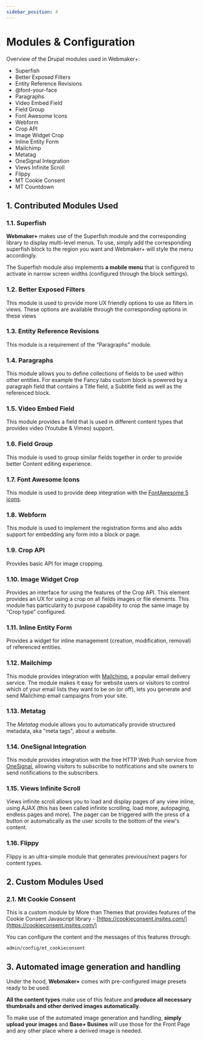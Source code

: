 ```yaml
---
sidebar_position: 4
---
```


# Modules & Configuration

Overview of the Drupal modules used in Webmaker+:

- Superfish
- Better Exposed Filters
- Entity Reference Revisions
- @font-your-face
- Paragraphs
- Video Embed Field
- Field Group
- Font Awesome Icons
- Webform
- Crop API
- Image Widget Crop
- Inline Entity Form
- Mailchimp
- Metatag
- OneSignal Integration
- Views Infinite Scroll 
- Flippy
- MT Cookie Consent
- MT Countdown

## 1. Contributed Modules Used

### 1.1. Superfish

**Webmaker+** makes use of the Superfish module and the corresponding library to display multi-level menus. To use, simply add the corresponding superfish block to the region you want and Webmaker+ will style the menu accordingly.


The Superfish module also implements **a mobile menu** that is configured to activate in narrow screen widths (configured through the block settings).

### 1.2. Better Exposed Filters

This module is used to provide more UX friendly options to use as filters in views. These options are available through the corresponding options in these views

### 1.3. Entity Reference Revisions

This module is a requirement of the “Paragraphs” module.

### 1.4. Paragraphs

This module allows you to define collections of fields to be used within other entities. For example the Fancy tabs custom block is powered by a paragraph field that contains a Title field, a Subtitle field as well as the referenced block.

### 1.5. Video Embed Field

This module provides a field that is used in different content types that provides video (Youtube & Vimeo) support.

### 1.6. Field Group

This module is used to group similar fields together in order to provide better Content editing experience.

### 1.7. Font Awesome Icons

This module is used to provide deep integration with the [FontAwesome 5 icons](https://www.google.com/url?q=https://fontawesome.com/&sa=D&source=editors&ust=1664361389153887&usg=AOvVaw23fb6SfeAkDNPzJLOQNPD0).

### 1.8. Webform

This module is used to implement the registration forms and also adds support for embedding any form into a block or page.

### 1.9. Crop API

Provides basic API for image cropping.

### 1.10. Image Widget Crop

Provides an interface for using the features of the Crop API. This element provides an UX for using a crop on all fields images or file elements. This module has particularity to purpose capability to crop the same image by “Crop type” configured.

### 1.11. Inline Entity Form

Provides a widget for inline management (creation, modification, removal) of referenced entities.

### 1.12. Mailchimp

This module provides integration with [Mailchimp](https://www.google.com/url?q=http://www.mailchimp.com/&sa=D&source=editors&ust=1664361389155598&usg=AOvVaw1RQlzJm3rbNwx746a8DIWL), a popular email delivery service. The module makes it easy for website users or visitors to control which of your email lists they want to be on (or off), lets you generate and send Mailchimp email campaigns from your site.

### 1.13. Metatag

The *Metatag* module allows you to automatically provide structured metadata, aka "meta tags", about a website.

### 1.14. OneSignal Integration

This module provides integration with the free HTTP Web Push service from [OneSignal](https://www.google.com/url?q=http://onesignal.com&sa=D&source=editors&ust=1664361389156795&usg=AOvVaw0Ci205JB9TzIL0-BQJ_NuW), allowing visitors to subscribe to notifications and site owners to send notifications to the subscribers.

### 1.15. Views Infinite Scroll

Views infinite scroll allows you to load and display pages of any view inline, using AJAX (this has been called infinite scrolling, load more, autopaging, endless pages and more). The pager can be triggered with the press of a button or automatically as the user scrolls to the bottom of the view's content.

### 1.16. Flippy

Flippy is an ultra-simple module that generates previous/next pagers for content types.

## 2. Custom Modules Used

### 2.1. Mt Cookie Consent

This is a custom module by More than Themes that provides features of the Cookie Consent Javascript library - [https://cookieconsent.insites.com/](https://cookieconsent.insites.com/)


You can configure the content and the messages of this features through:


`admin/config/mt_cookieconsent`

## 3. Automated image generation and handling

Under the hood, **Webmaker+** comes with pre-configured image presets ready to be used.


**All the content types** make use of this feature and **produce all necessary thumbnails and other derived images automatically**. 


To make use of the automated image generation and handling, **simply upload your images** and **Base+ Busines** will use those for the Front Page and any other place where a derived image is needed.